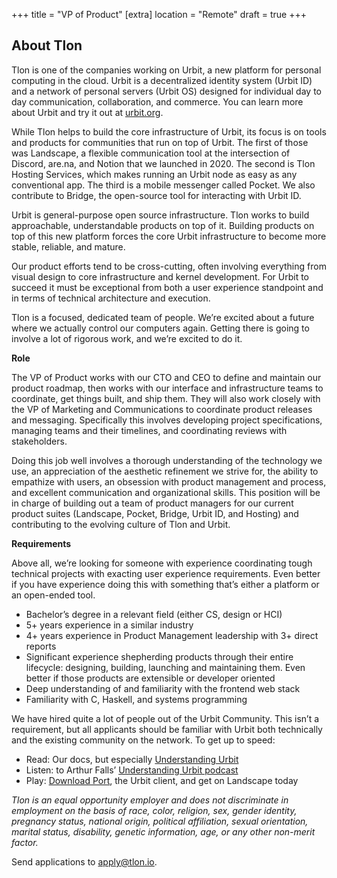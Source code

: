 +++
title = "VP of Product"
[extra]
location = "Remote"
draft = true
+++

## About Tlon

Tlon is one of the companies working on Urbit, a new platform for personal computing in the cloud. Urbit is a decentralized identity system (Urbit ID) and a network of personal servers (Urbit OS) designed for individual day to day communication, collaboration, and commerce. You can learn more about Urbit and try it out at [urbit.org](https://urbit.org).

While Tlon helps to build the core infrastructure of Urbit, its focus is on tools and products for communities that run on top of Urbit.  The first of those was Landscape, a flexible communication tool at the intersection of Discord, are.na, and Notion that we launched in 2020. The second is Tlon Hosting Services, which makes running an Urbit node as easy as any conventional app. The third is a mobile messenger called Pocket. We also contribute to Bridge, the open-source tool for interacting with Urbit ID.

Urbit is general-purpose open source infrastructure. Tlon works to build approachable, understandable products on top of it. Building products on top of this new platform forces the core Urbit infrastructure to become more stable, reliable, and mature. 

Our product efforts tend to be cross-cutting, often involving everything from visual design to core infrastructure and kernel development. For Urbit to succeed it must be exceptional from both a user experience standpoint and in terms of technical architecture and execution. 

Tlon is a focused, dedicated team of people. We’re excited about a future where we actually control our computers again. Getting there is going to involve a lot of rigorous work, and we’re excited to do it.


**Role**

The VP of Product works with our CTO and CEO to define and maintain our product roadmap, then works with our interface and infrastructure teams to coordinate, get things built, and ship them. They will also work closely with the VP of Marketing and Communications to coordinate product releases and messaging. Specifically this involves developing project specifications, managing teams and their timelines, and coordinating reviews with stakeholders. 

Doing this job well involves a thorough understanding of the technology we use, an appreciation of the aesthetic refinement we strive for, the ability to empathize with users, an obsession with product management and process, and excellent communication and organizational skills. This position will be in charge of building out a team of product managers for our current product suites (Landscape, Pocket, Bridge, Urbit ID, and Hosting) and contributing to the evolving culture of Tlon and Urbit.

**Requirements**

Above all, we’re looking for someone with experience coordinating tough technical projects with exacting user experience requirements. Even better if you have experience doing this with something that’s either a platform or an open-ended tool.

- Bachelor’s degree in a relevant field (either CS, design or HCI)
- 5+ years experience in a similar industry
- 4+ years experience in Product Management leadership with 3+ direct reports
- Significant experience shepherding products through their entire lifecycle: designing, building, launching and maintaining them. Even better if those products are extensible or developer oriented
- Deep understanding of and familiarity with the frontend web stack
- Familiarity with C, Haskell, and systems programming

We have hired quite a lot of people out of the Urbit Community. This isn’t a requirement, but all applicants should be familiar with Urbit both technically and the existing community on the network. To get up to speed:

- Read: Our docs, but especially [Understanding Urbit](https://urbit.org/understanding-urbit)
- Listen: to Arthur Falls’ [Understanding Urbit podcast](https://podcasts.apple.com/us/podcast/understanding-urbit/id1504188804)
- Play: [Download Port](https://urbit.org/getting-started), the Urbit client, and get on Landscape today

*Tlon is an equal opportunity employer and does not discriminate in employment on the basis of 
race, color, religion, sex, gender identity, pregnancy status, national origin, political affiliation, sexual orientation, marital status, disability, genetic information, age, or any other non-merit factor.*

Send applications to [apply@tlon.io](mailto:apply@tlon.io).